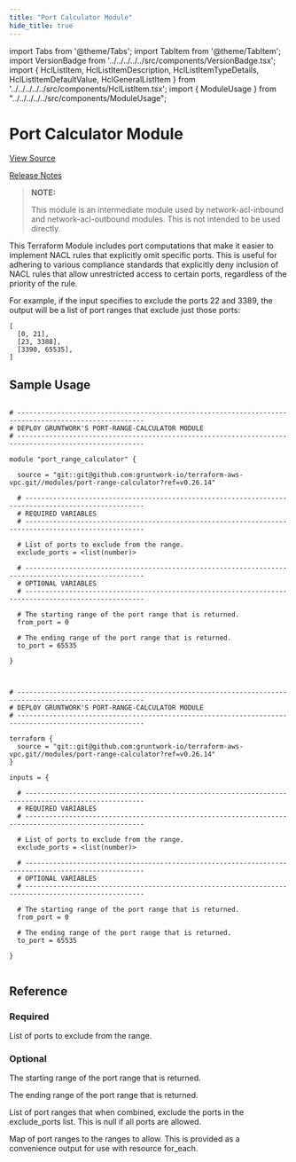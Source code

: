 ```yaml
---
title: "Port Calculator Module"
hide_title: true
---
```


import Tabs from '@theme/Tabs';
import TabItem from '@theme/TabItem';
import VersionBadge from '../../../../../src/components/VersionBadge.tsx';
import { HclListItem, HclListItemDescription, HclListItemTypeDetails, HclListItemDefaultValue, HclGeneralListItem } from '../../../../../src/components/HclListItem.tsx';
import { ModuleUsage } from "../../../../../src/components/ModuleUsage";

<VersionBadge repoTitle="VPC Modules" version="0.26.14" lastModifiedVersion="0.22.3"/>

# Port Calculator Module

<a href="https://github.com/gruntwork-io/terraform-aws-vpc/tree/v0.26.14/modules/port-range-calculator" className="link-button" title="View the source code for this module in GitHub.">View Source</a>

<a href="https://github.com/gruntwork-io/terraform-aws-vpc/releases/tag/v0.22.3" className="link-button" title="Release notes for only versions which impacted this module.">Release Notes</a>

> **NOTE:**
>
> This module is an intermediate module used by network-acl-inbound and network-acl-outbound modules. This is not
> intended to be used directly.

This Terraform Module includes port computations that make it easier to implement NACL rules that
explicitly omit specific ports. This is useful for adhering to various compliance standards that explicitly deny
inclusion of NACL rules that allow unrestricted access to certain ports, regardless of the priority of the rule.

For example, if the input specifies to exclude the ports 22 and 3389, the output will be a list of port ranges that exclude
just those ports:

```
[
  [0, 21],
  [23, 3388],
  [3390, 65535],
]
```

## Sample Usage

<Tabs>
<TabItem value="terraform" label="Terraform" default>

```hcl title="main.tf"

# ------------------------------------------------------------------------------------------------------
# DEPLOY GRUNTWORK'S PORT-RANGE-CALCULATOR MODULE
# ------------------------------------------------------------------------------------------------------

module "port_range_calculator" {

  source = "git::git@github.com:gruntwork-io/terraform-aws-vpc.git//modules/port-range-calculator?ref=v0.26.14"

  # ----------------------------------------------------------------------------------------------------
  # REQUIRED VARIABLES
  # ----------------------------------------------------------------------------------------------------

  # List of ports to exclude from the range.
  exclude_ports = <list(number)>

  # ----------------------------------------------------------------------------------------------------
  # OPTIONAL VARIABLES
  # ----------------------------------------------------------------------------------------------------

  # The starting range of the port range that is returned.
  from_port = 0

  # The ending range of the port range that is returned.
  to_port = 65535

}


```

</TabItem>
<TabItem value="terragrunt" label="Terragrunt" default>

```hcl title="terragrunt.hcl"

# ------------------------------------------------------------------------------------------------------
# DEPLOY GRUNTWORK'S PORT-RANGE-CALCULATOR MODULE
# ------------------------------------------------------------------------------------------------------

terraform {
  source = "git::git@github.com:gruntwork-io/terraform-aws-vpc.git//modules/port-range-calculator?ref=v0.26.14"
}

inputs = {

  # ----------------------------------------------------------------------------------------------------
  # REQUIRED VARIABLES
  # ----------------------------------------------------------------------------------------------------

  # List of ports to exclude from the range.
  exclude_ports = <list(number)>

  # ----------------------------------------------------------------------------------------------------
  # OPTIONAL VARIABLES
  # ----------------------------------------------------------------------------------------------------

  # The starting range of the port range that is returned.
  from_port = 0

  # The ending range of the port range that is returned.
  to_port = 65535

}


```

</TabItem>
</Tabs>




## Reference

<Tabs>
<TabItem value="inputs" label="Inputs" default>

### Required

<HclListItem name="exclude_ports" requirement="required" type="list(number)">
<HclListItemDescription>

List of ports to exclude from the range.

</HclListItemDescription>
</HclListItem>

### Optional

<HclListItem name="from_port" requirement="optional" type="number">
<HclListItemDescription>

The starting range of the port range that is returned.

</HclListItemDescription>
<HclListItemDefaultValue defaultValue="0"/>
</HclListItem>

<HclListItem name="to_port" requirement="optional" type="number">
<HclListItemDescription>

The ending range of the port range that is returned.

</HclListItemDescription>
<HclListItemDefaultValue defaultValue="65535"/>
</HclListItem>

</TabItem>
<TabItem value="outputs" label="Outputs">

<HclListItem name="allowed_port_ranges_list">
<HclListItemDescription>

List of port ranges that when combined, exclude the ports in the exclude_ports list. This is null if all ports are allowed.

</HclListItemDescription>
</HclListItem>

<HclListItem name="allowed_port_ranges_map">
<HclListItemDescription>

Map of port ranges to the ranges to allow. This is provided as a convenience output for use with resource for_each.

</HclListItemDescription>
</HclListItem>

</TabItem>
</Tabs>


<!-- ##DOCS-SOURCER-START
{
  "originalSources": [
    "https://github.com/gruntwork-io/terraform-aws-vpc/tree/v0.26.14/modules/port-range-calculator/readme.md",
    "https://github.com/gruntwork-io/terraform-aws-vpc/tree/v0.26.14/modules/port-range-calculator/variables.tf",
    "https://github.com/gruntwork-io/terraform-aws-vpc/tree/v0.26.14/modules/port-range-calculator/outputs.tf"
  ],
  "sourcePlugin": "module-catalog-api",
  "hash": "e77ecfecf84891d746c5c373d4358ec8"
}
##DOCS-SOURCER-END -->
